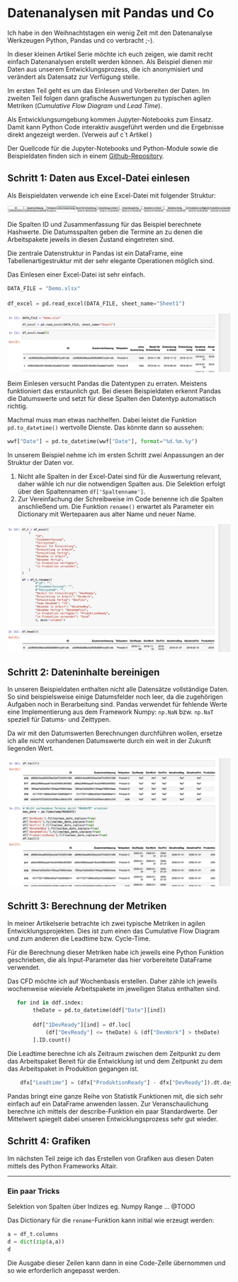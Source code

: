 # Datenanalysen mit Pandas und Co

Ich habe in den Weihnachtstagen ein wenig Zeit mit den Datenanalyse Werkzeugen Python, Pandas und co verbracht ;-).

In dieser kleinen Artikel Serie möchte ich euch zeigen, wie damit recht einfach Datenanalysen erstellt werden können. Als Beispiel dienen mir Daten aus unserem Entwicklungsprozess, die ich anonymisiert und verändert als Datensatz zur Verfügung stelle.

Im ersten Teil geht es um das Einlesen und Vorbereiten der Daten. Im zweiten Teil folgen dann grafische Auswertungen zu typischen agilen Metriken (_Cumulative Flow Diagram_ und _Lead Time_).

Als Entwicklungsumgebung kommen Jupyter-Notebooks zum Einsatz. Damit kann Python Code interaktiv ausgeführt werden und die Ergebnisse direkt angezeigt werden. (Verweis auf c´t Artikel )

Der Quellcode für die Jupyter-Notebooks und Python-Module sowie die Beispieldaten finden sich in einem [Github-Repository](https://github.com/rzablo/effective-doodle.git).

## Schritt 1: Daten aus Excel-Datei einlesen

Als Beispieldaten verwende ich eine Excel-Datei mit folgender Struktur:

![Struktur Exceldaten](Struktur_Exceldatei.png)

Die Spalten ID und Zusammenfassung für das Beispiel berechnete Hashwerte. Die Datumsspalten geben die Termine an zu denen die Arbeitspakete jeweils in diesen Zustand eingetreten sind.

Die zentrale Datenstruktur in Pandas ist ein DataFrame, eine Tabellenartigestruktur mit der sehr elegante Operationen möglich sind.

Das Einlesen einer Excel-Datei ist sehr einfach.

```python
DATA_FILE = "Demo.xlsx"

df_excel = pd.read_excel(DATA_FILE, sheet_name="Sheet1")
```

![Code Einlesen](Code_Exceldatei_lesen.png)

Beim Einlesen versucht Pandas die Datentypen zu erraten. Meistens funktioniert das erstaunlich gut. Bei diesen Beispieldaten erkennt Pandas die Datumswerte und setzt für diese Spalten den Datentyp automatisch richtig.

Machmal muss man etwas nachhelfen. Dabei leistet die Funktion `pd.to_datetime()` wertvolle Dienste. Das könnte dann so aussehen:

```python
wwf["Date"] = pd.to_datetime(wwf["Date"], format="%d.%m.%y")
```

In unserem Beispiel nehme ich im ersten Schritt zwei Anpassungen an der Struktur der Daten vor.

1. Nicht alle Spalten in der Excel-Datei sind für die Auswertung relevant, daher wähle ich nur die notwendigen Spalten aus. Die Selektion erfolgt über den Spaltennamen `df['Spaltenname']`.
2. Zur Vereinfachung der Schreibweise im Code benenne ich die Spalten anschließend um. Die Funktion `rename()` erwartet als Parameter ein Dictionary mit Wertepaaren aus alter Name und neuer Name.

![Code Struktur anpassen](Code_Struktur_anpassen.png)

## Schritt 2: Dateninhalte bereinigen

In unseren Beispieldaten enthalten nicht alle Datensätze vollständige Daten. So sind beispielsweise einige Datumsfelder noch leer, da die zugehörigen Aufgaben noch in Berarbeitung sind. Pandas verwendet für fehlende Werte eine Implementierung aus dem Framework Numpy: `np.NaN` bzw. `np.NaT` speziell für Datums- und Zeittypen.

Da wir mit den Datumswerten Berechnungen durchführen wollen, ersetze ich alle nicht vorhandenen Datumswerte durch ein weit in der Zukunft liegenden Wert.

![Code Daten Bereinigen](Code_Daten_bereinigen.png)

## Schritt 3: Berechnung der Metriken

In meiner Artikelserie betrachte ich zwei typische Metriken in agilen Entwicklungsprojekten. Dies ist zum einen das Cumulative Flow Diagram und zum anderen die Leadtime bzw. Cycle-Time.

Für die Berechnung dieser Metriken habe ich jeweils eine Python Funktion geschrieben, die als Input-Parameter das hier vorbereitete DataFrame verwendet.

Das CFD möchte ich auf Wochenbasis erstellen. Daher zähle ich jeweils wochenweise wieviele Arbeitspakete im jeweiligen Status enthalten sind.

```python
   for ind in ddf.index:
        theDate = pd.to_datetime(ddf["Date"][ind])
   
        ddf["1DevReady"][ind] = df.loc[
            (df["DevReady"] <= theDate) & (df["DevWork"] > theDate)
        ].ID.count()
```

Die Leadtime berechne ich als Zeitraum zwischen dem Zeitpunkt zu dem das Arbeitspaket  Bereit für die Entwicklung ist und dem Zeitpunkt zu dem das Arbeitspaket in Produktion gegangen ist.

```python
    dfx["Leadtime"] = (dfx["ProduktionReady"] - dfx["DevReady"]).dt.days / 7
```

Pandas bringt eine ganze Reihe von Statistik Funktionen mit, die sich sehr einfach auf ein DataFrame anwenden lassen. Zur Veranschaulichung berechne ich mittels der describe-Funktion ein paar Standardwerte. Der Mittelwert spiegelt dabei unseren Entwicklungsprozess sehr gut wieder.

## Schritt 4: Grafiken

Im nächsten Teil zeige ich das Erstellen von Grafiken aus diesen Daten mittels des Python Frameworks Altair.

* * * *

### Ein paar Tricks

Selektion von Spalten über Indizes eg. Numpy Range ... @TODO

Das Dictionary für die `rename`-Funktion kann initial wie erzeugt werden:

```python
a = df_t.columns
d = dict(zip(a,a))
d
```

Die Ausgabe dieser Zeilen kann dann in eine Code-Zelle übernommen und so wie erforderlich angepasst werden.
